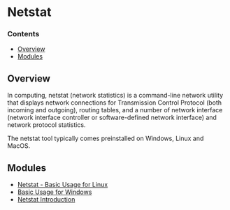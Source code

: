 # Netstat
<!--TOC_START-->
### Contents
- [Overview](#overview)
- [Modules](#modules)

<!--TOC_END-->
## Overview
In computing, netstat (network statistics) is a command-line network utility that displays network connections for Transmission Control Protocol (both incoming and outgoing), routing tables, and a number of network interface (network interface controller or software-defined network interface) and network protocol statistics.

The netstat tool typically comes preinstalled on Windows, Linux  and MacOS.
<!--MODULES_START-->
## Modules
- [Netstat - Basic Usage for Linux](./modules/basic-usage-for-linux)
- [Basic Usage for Windows](./modules/basic-usage-for-windows)
- [Netstat Introduction](./modules/introduction)
<!--MODULES_END-->
